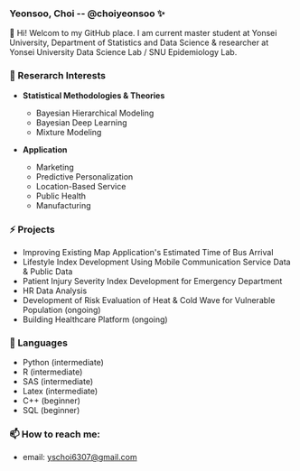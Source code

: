 ### Yeonsoo, Choi -- @choiyeonsoo ✨

👋 Hi! Welcom to my GitHub place.
I am current master student at Yonsei University, Department of Statistics and Data Science & researcher at Yonsei University Data Science Lab / SNU Epidemiology Lab. 

### 🌱 Reserarch Interests

* **Statistical Methodologies & Theories**
  - Bayesian Hierarchical Modeling
  - Bayesian Deep Learning
  - Mixture Modeling

* **Application**
  - Marketing
  - Predictive Personalization
  - Location-Based Service
  - Public Health
  - Manufacturing

### ⚡ Projects

- Improving Existing Map Application's Estimated Time of Bus Arrival
- Lifestyle Index Development Using Mobile Communication Service Data & Public Data
- Patient Injury Severity Index Development for Emergency Department
- HR Data Analysis
- Development of Risk Evaluation of Heat & Cold Wave for Vulnerable Population (ongoing)
- Building Healthcare Platform (ongoing)

### 🔭 Languages 
- Python (intermediate)
- R (intermediate)
- SAS (intermediate)
- Latex (intermediate)
- C++ (beginner)
- SQL (beginner)

### 📫 How to reach me: 
- email: yschoi6307@gmail.com
